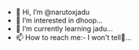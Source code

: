 - 👋 Hi, I’m @narutoxjadu
- 👀 I’m interested in dhoop...
- 🌱 I’m currently learning jadu...
- 📫 How to reach me:- I won't tell🐥...

<!---
narutoxjadu/narutoxjadu is a ✨ special ✨ repository because its `README.md` (this file) appears on your GitHub profile.
You can click the Preview link to take a look at your changes.
--->
